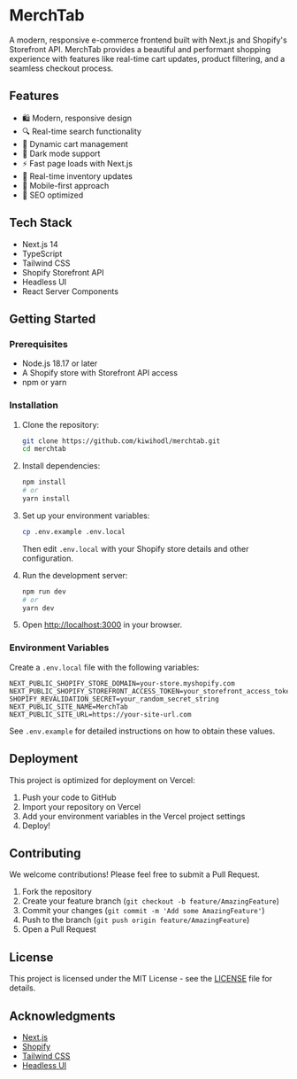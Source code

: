 # MerchTab

A modern, responsive e-commerce frontend built with Next.js and Shopify's Storefront API. MerchTab provides a beautiful and performant shopping experience with features like real-time cart updates, product filtering, and a seamless checkout process.

## Features

- 🛍️ Modern, responsive design
- 🔍 Real-time search functionality
- 🛒 Dynamic cart management
- 🎨 Dark mode support
- ⚡ Fast page loads with Next.js
- 🔄 Real-time inventory updates
- 📱 Mobile-first approach
- 🎯 SEO optimized

## Tech Stack

- Next.js 14
- TypeScript
- Tailwind CSS
- Shopify Storefront API
- Headless UI
- React Server Components

## Getting Started

### Prerequisites

- Node.js 18.17 or later
- A Shopify store with Storefront API access
- npm or yarn

### Installation

1. Clone the repository:

   ```bash
   git clone https://github.com/kiwihodl/merchtab.git
   cd merchtab
   ```

2. Install dependencies:

   ```bash
   npm install
   # or
   yarn install
   ```

3. Set up your environment variables:

   ```bash
   cp .env.example .env.local
   ```

   Then edit `.env.local` with your Shopify store details and other configuration.

4. Run the development server:

   ```bash
   npm run dev
   # or
   yarn dev
   ```

5. Open [http://localhost:3000](http://localhost:3000) in your browser.

### Environment Variables

Create a `.env.local` file with the following variables:

```env
NEXT_PUBLIC_SHOPIFY_STORE_DOMAIN=your-store.myshopify.com
NEXT_PUBLIC_SHOPIFY_STOREFRONT_ACCESS_TOKEN=your_storefront_access_token
SHOPIFY_REVALIDATION_SECRET=your_random_secret_string
NEXT_PUBLIC_SITE_NAME=MerchTab
NEXT_PUBLIC_SITE_URL=https://your-site-url.com
```

See `.env.example` for detailed instructions on how to obtain these values.

## Deployment

This project is optimized for deployment on Vercel:

1. Push your code to GitHub
2. Import your repository on Vercel
3. Add your environment variables in the Vercel project settings
4. Deploy!

## Contributing

We welcome contributions! Please feel free to submit a Pull Request.

1. Fork the repository
2. Create your feature branch (`git checkout -b feature/AmazingFeature`)
3. Commit your changes (`git commit -m 'Add some AmazingFeature'`)
4. Push to the branch (`git push origin feature/AmazingFeature`)
5. Open a Pull Request

## License

This project is licensed under the MIT License - see the [LICENSE](LICENSE) file for details.

## Acknowledgments

- [Next.js](https://nextjs.org/)
- [Shopify](https://www.shopify.com/)
- [Tailwind CSS](https://tailwindcss.com/)
- [Headless UI](https://headlessui.dev/)
